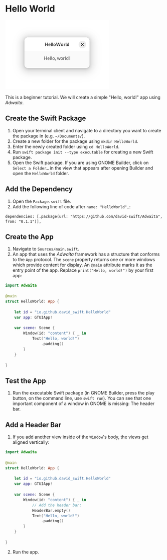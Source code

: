 # Hello World

![The "HelloWorld" app][image-1]

This is a beginner tutorial. We will create a simple "Hello, world!" app using _Adwaita_.

## Create the Swift Package
1. Open your terminal client and navigate to a directory you want to create the package in (e.g. `~/Documents/`).
2. Create a new folder for the package using `mkdir HelloWorld`.
3. Enter the newly created folder using `cd HelloWorld`.
4. Run `swift package init --type executable` for creating a new Swift package.
5. Open the Swift package. If you are using GNOME Builder, click on `Select a Folder…` in the view that appears after opening Builder and open the `HelloWorld` folder.

## Add the Dependency
1. Open the `Package.swift` file.
2. Add the following line of code after `name: "HelloWorld",`:
```
dependencies: [.package(url: "https://github.com/david-swift/Adwaita", from: "0.1.1")],
```

## Create the App
1. Navigate to `Sources/main.swift`.
2. An app that uses the _Adwaita_ framework has a structure that conforms to the `App` protocol. The `scene` property returns one or more windows which provide content for display. An `@main` attribute marks it as the entry point of the app.
   Replace `print("Hello, world!")` by your first app:
```swift
import Adwaita

@main
struct HelloWorld: App {

    let id = "io.github.david_swift.HelloWorld"
    var app: GTUIApp!

    var scene: Scene {
        Window(id: "content") { _ in
            Text("Hello, world!")
                .padding()
        }
    }

}
```

## Test the App
1. Run the executable Swift package (in GNOME Builder, press the play button, on the command line, use `swift run`).
   You can see that one important component of a window in GNOME is missing: The header bar.

## Add a Header Bar
1. If you add another view inside of the `Window`'s body, the views get aligned vertically:
```swift
import Adwaita

@main
struct HelloWorld: App {

    let id = "io.github.david_swift.HelloWorld"
    var app: GTUIApp!

    var scene: Scene {
        Window(id: "content") { _ in
            // Add the header bar:
            HeaderBar.empty()
            Text("Hello, world!")
                .padding()
        }
    }

}
```
2. Run the app.
 
[image-1]: ../../Icons/HelloWorld.png
